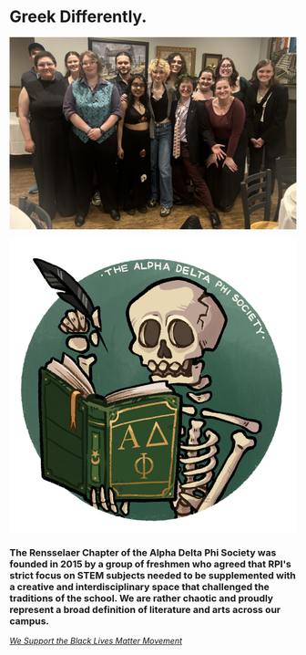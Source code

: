 # Greek Differently.

![Phi Members](photos/all.webp)

![Phi_Spoops](images/logo.png)

### The Rensselaer Chapter of the Alpha Delta Phi Society was founded in 2015 by a group of freshmen who agreed that RPI's strict focus on STEM subjects needed to be supplemented with a creative and interdisciplinary space that challenged the traditions of the school. We are rather chaotic and proudly represent a broad definition of literature and arts across our campus.

[_We Support the Black Lives Matter Movement_](https://www.adps.org/blacklivesmatter/)
